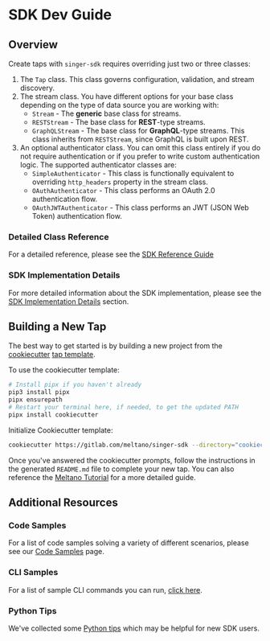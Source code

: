 # SDK Dev Guide

## Overview

Create taps with `singer-sdk` requires overriding just two or three classes:

1. The `Tap` class. This class governs configuration, validation,
   and stream discovery.
2. The stream class. You have different options for your base class depending on the type
   of data source you are working with:
    - `Stream` - The **generic** base class for streams.
    - `RESTStream` - The base class for **REST**-type streams.
    - `GraphQLStream` - The base class for **GraphQL**-type streams. This class inherits
      from `RESTStream`, since GraphQL is built upon REST.
3. An optional authenticator class. You can omit this class entirely if you do not require authentication or if you prefer to write custom authentication logic. The supported authenticator classes are:
    - `SimpleAuthenticator` - This class is functionally equivalent to overriding
      `http_headers` property in the stream class.
    - `OAuthAuthenticator` - This class performs an OAuth 2.0 authentication flow.
    - `OAuthJWTAuthenticator` - This class performs an JWT (JSON Web Token) authentication
       flow.

### Detailed Class Reference

For a detailed reference, please see the [SDK Reference Guide](./reference.md)

### SDK Implementation Details

For more detailed information about the SDK implementation, please see the
[SDK Implementation Details](./implementation/README.md) section.

## Building a New Tap

The best way to get started is by building a new project from the
[cookiecutter](https://cookiecutter.readthedocs.io)
[tap template](https://gitlab.com/meltano/singer-sdk/-/tree/main/cookiecutter/tap-template).

To use the cookiecutter template:

```bash
# Install pipx if you haven't already
pip3 install pipx
pipx ensurepath
# Restart your terminal here, if needed, to get the updated PATH
pipx install cookiecutter
```

Initialize Cookiecutter template:

```bash
cookiecutter https://gitlab.com/meltano/singer-sdk --directory="cookiecutter/tap-template"
```

Once you've answered the cookiecutter prompts, follow the instructions in the
generated `README.md` file to complete your new tap. You can also reference the
[Meltano Tutorial](https://meltano.com/tutorials/create-a-custom-extractor.html) for a more
detailed guide.

## Additional Resources

### Code Samples

For a list of code samples solving a variety of different scenarios, please see our
[Code Samples](./code_samples.md) page.

### CLI Samples

For a list of sample CLI commands you can run, [click here](./cli_commands.md).

### Python Tips

We've collected some [Python tips](python_tips.md) which may be helpful for new SDK users.
